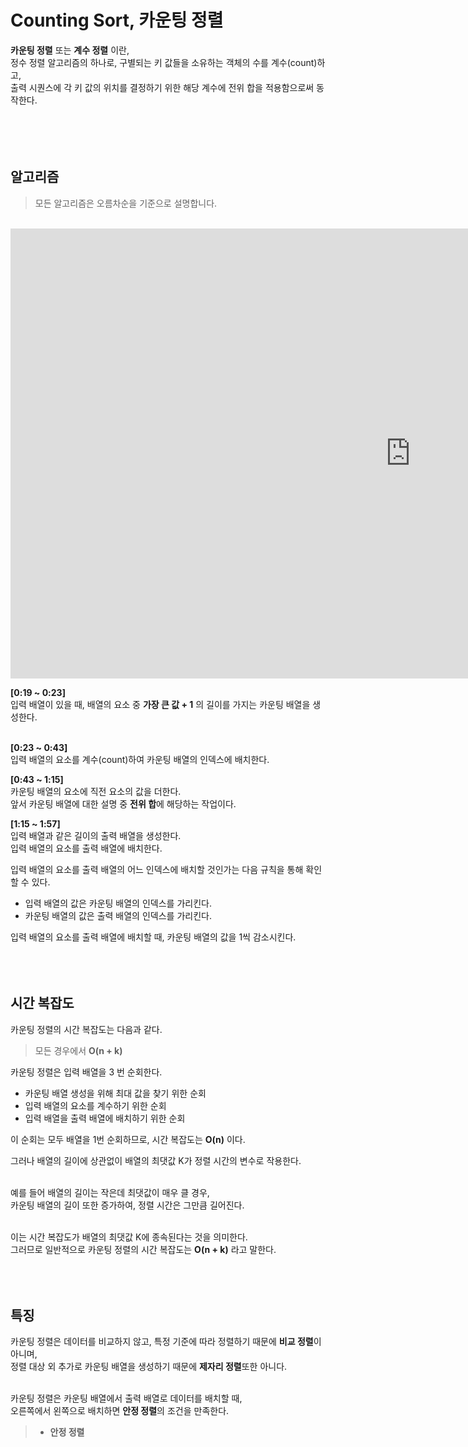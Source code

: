# Counting Sort, 카운팅 정렬

**카운팅 정렬** 또는 **계수 정렬** 이란,   
정수 정렬 알고리즘의 하나로, 구별되는 키 값들을 소유하는 객체의 수를 계수(count)하고,   
출력 시퀀스에 각 키 값의 위치를 결정하기 위한 해당 계수에 전위 합을 적용함으로써 동작한다.   
<br />
<br />
<br />
<br />

## 알고리즘
> 모든 알고리즘은 오름차순을 기준으로 설명합니다.

<br />

<iframe width="1280" height="720" src="https://www.youtube.com/embed/7zuGmKfUt7s" title="Counting Sort | GeeksforGeeks" frameborder="0" allow="accelerometer; autoplay; clipboard-write; encrypted-media; gyroscope; picture-in-picture" allowfullscreen></iframe>
<br />

**[0:19 ~ 0:23]**   
입력 배열이 있을 때, 배열의 요소 중 **가장 큰 값 + 1** 의 길이를 가지는 카운팅 배열을 생성한다.   
<br />

**[0:23 ~ 0:43]**   
입력 배열의 요소를 계수(count)하여 카운팅 배열의 인덱스에 배치한다.
<br />

**[0:43 ~ 1:15]**   
카운팅 배열의 요소에 직전 요소의 값을 더한다.   
앞서 카운팅 배열에 대한 설명 중 **전위 합**에 해당하는 작업이다.
<br />

**[1:15 ~ 1:57]**   
입력 배열과 같은 길이의 출력 배열을 생성한다.   
입력 배열의 요소를 출력 배열에 배치한다.
<br />

입력 배열의 요소를 출력 배열의 어느 인덱스에 배치할 것인가는 다음 규칙을 통해 확인할 수 있다.
- 입력 배열의 값은 카운팅 배열의 인덱스를 가리킨다.
- 카운팅 배열의 값은 출력 배열의 인덱스를 가리킨다.

입력 배열의 요소를 출력 배열에 배치할 때, 카운팅 배열의 값을 1씩 감소시킨다.
<br />
<br />
<br />
<br />

## 시간 복잡도
카운팅 정렬의 시간 복잡도는 다음과 같다.
> 모든 경우에서 **O(n + k)**

카운팅 정렬은 입력 배열을 3 번 순회한다.
 - 카운팅 배열 생성을 위해 최대 값을 찾기 위한 순회
 - 입력 배열의 요소를 계수하기 위한 순회
 - 입력 배열을 출력 배열에 배치하기 위한 순회

이 순회는 모두 배열을 1번 순회하므로, 시간 복잡도는 **O(n)** 이다.
<br />

그러나 배열의 길이에 상관없이 배열의 최댓값 K가 정렬 시간의 변수로 작용한다.   
<br />

예를 들어 배열의 길이는 작은데 최댓값이 매우 클 경우,   
카운팅 배열의 길이 또한 증가하여, 정렬 시간은 그만큼 길어진다.   
<br />

이는 시간 복잡도가 배열의 최댓값 K에 종속된다는 것을 의미한다.   
그러므로 일반적으로 카운팅 정렬의 시간 복잡도는 **O(n + k)** 라고 말한다.
<br />
<br />
<br />
<br />

## 특징
카운팅 정렬은 데이터를 비교하지 않고, 특정 기준에 따라 정렬하기 때문에 **비교 정렬**이 아니며,   
정렬 대상 외 추가로 카운팅 배열을 생성하기 때문에 **제자리 정렬**또한 아니다.   
<br />

카운팅 정렬은 카운팅 배열에서 출력 배열로 데이터를 배치할 때,   
오른쪽에서 왼쪽으로 배치하면 **안정 정렬**의 조건을 만족한다.
<br />

> - **안정 정렬**